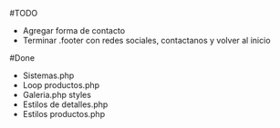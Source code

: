 #TODO
   * Agregar forma de contacto
   * Terminar .footer con redes sociales, contactanos y volver al inicio


#Done
* Sistemas.php
* Loop productos.php
* Galeria.php styles
* Estilos de detalles.php
* Estilos productos.php


